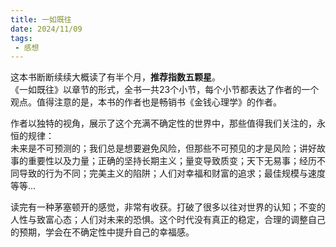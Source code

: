 ```yaml
---
title: 一如既往
date: 2024/11/09
tags:
 - 感想
---
```


这本书断断续续大概读了有半个月，**推荐指数五颗星**。<br>
《一如既往》以章节的形式，全书一共23个小节，每个小节都表达了作者的一个观点。值得注意的是，本书的作者也是畅销书《金钱心理学》的作者。

作者以独特的视角，展示了这个充满不确定性的世界中，那些值得我们关注的，永恒的规律：<br>
未来是不可预测的；我们总是想要避免风险，但那些不可预见的才是风险；讲好故事的重要性以及力量；正确的坚持长期主义；量变导致质变；天下无易事；经历不同导致的行为不同；完美主义的陷阱；人们对幸福和财富的追求；最佳规模与速度等等...

读完有一种茅塞顿开的感觉，非常有收获。打破了很多以往对世界的认知；不变的人性与致富心态；人们对未来的恐惧。这个时代没有真正的稳定，合理的调整自己的预期，学会在不确定性中提升自己的幸福感。